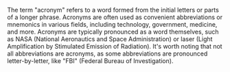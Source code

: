 The term "acronym" refers to a word formed from the initial letters or parts of a longer phrase. Acronyms are often used as convenient abbreviations or mnemonics in various fields, including technology, government, medicine, and more. Acronyms are typically pronounced as a word themselves, such as NASA (National Aeronautics and Space Administration) or laser (Light Amplification by Stimulated Emission of Radiation). It's worth noting that not all abbreviations are acronyms, as some abbreviations are pronounced letter-by-letter, like "FBI" (Federal Bureau of Investigation).
